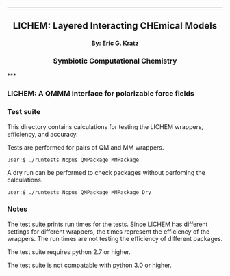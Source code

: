
[//]: # (Mixture of GitHub markdown and HTML. HTML is needed for formatting.)

***
<div align=center> <h2>
LICHEM: Layered Interacting CHEmical Models
</h2> </div>

<div align=center> <h4> By: Eric G. Kratz </h4> </div>

<div align=center> <h3> Symbiotic Computational Chemistry </h3> </div>
***

### LICHEM: A QMMM interface for polarizable force fields

### Test suite

This directory contains calculations for testing the LICHEM wrappers,
efficiency, and accuracy.

Tests are performed for pairs of QM and MM wrappers.

```
user:$ ./runtests Ncpus QMPackage MMPackage
```

A dry run can be performed to check packages without perfoming the
calculations.

```
user:$ ./runtests Ncpus QMPackage MMPackage Dry
```

### Notes

The test suite prints run times for the tests. Since LICHEM has different
settings for different wrappers, the times represent the efficiency of the
wrappers. The run times are not testing the efficiency of different packages.

The test suite requires python 2.7 or higher.

The test suite is not compatable with python 3.0 or higher.
